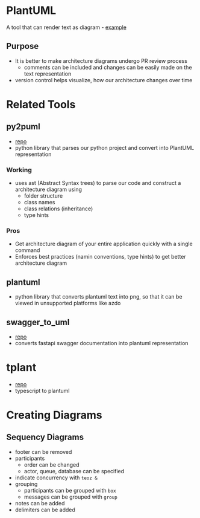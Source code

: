 # PlantUML
A tool that can render text as diagram - [example](https://www.plantuml.com/plantuml/uml/SoWkIImgAStDuNBCoKnELT2rKt3AJx9IS2mjoKZDAybCJYp9pCzJ24ejB4qjBk42oYde0jM05MDHLLoGdrUSoeLkM5u-K5sHGY9MGw6ARNHryQb66EwGcfS2T300)

## Purpose
- It is better to make architecture diagrams undergo PR review process
  - comments can be included and changes can be easily made on the text representation
- version control helps visualize, how our architecture changes over time

# Related Tools
## py2puml
- [repo](https://github.com/lucsorel/py2puml)
- python library that parses our python project and convert into PlantUML representation

### Working
- uses ast (Abstract Syntax trees) to parse our code and construct a architecture diagram using
  - folder structure
  - class names
  - class relations (inheritance)
  - type hints

### Pros
- Get architecture diagram of your entire application quickly with a single command
- Enforces best practices (namin conventions, type hints) to get better architecture diagram

## plantuml
- python library that converts plantuml text into png, so that it can be viewed in unsupported platforms like azdo

## swagger_to_uml
- [repo](https://github.com/nlohmann/swagger_to_uml)
- converts fastapi swagger documentation into plantuml representation

# tplant
- [repo](https://github.com/bafolts/tplant)
- typescript to plantuml


# Creating Diagrams
## Sequency Diagrams
- footer can be removed
- participants
  - order can be changed
  - actor, queue, database can be specified
- indicate concurrency with `teoz &`
- grouping
  - participants can be grouped with `box`
  - messages can be grouped with `group`
- notes can be added
- delimiters can be added

